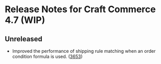 # Release Notes for Craft Commerce 4.7 (WIP)

## Unreleased

- Improved the performance of shipping rule matching when an order condition formula is used. ([3653](https://github.com/craftcms/commerce/pull/3653))